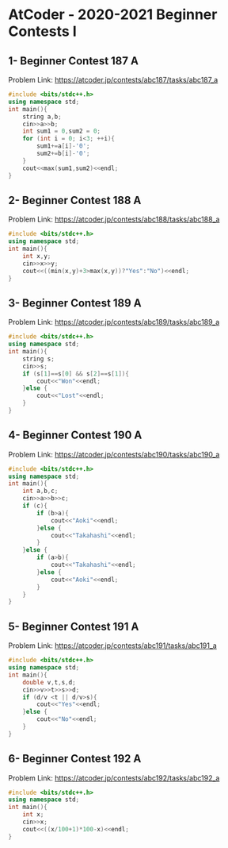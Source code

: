 # AtCoder - 2020-2021 Beginner Contests I
## 1- Beginner Contest 187 A
Problem Link:
https://atcoder.jp/contests/abc187/tasks/abc187_a
```cpp
#include <bits/stdc++.h>
using namespace std;
int main(){
    string a,b;
    cin>>a>>b;
    int sum1 = 0,sum2 = 0;
    for (int i = 0; i<3; ++i){
        sum1+=a[i]-'0';
        sum2+=b[i]-'0';
    }
    cout<<max(sum1,sum2)<<endl;
}
```
## 2-	Beginner Contest 188 A
Problem Link:
https://atcoder.jp/contests/abc188/tasks/abc188_a
```cpp
#include <bits/stdc++.h>
using namespace std;
int main(){
    int x,y;
    cin>>x>>y;
    cout<<((min(x,y)+3>max(x,y))?"Yes":"No")<<endl;
}
```
## 3-	Beginner Contest 189 A
Problem Link:
https://atcoder.jp/contests/abc189/tasks/abc189_a
```cpp
#include <bits/stdc++.h>
using namespace std;
int main(){
    string s;
    cin>>s;
    if (s[1]==s[0] && s[2]==s[1]){
        cout<<"Won"<<endl;
    }else {
        cout<<"Lost"<<endl;
    }
}
```
## 4-	Beginner Contest 190 A
Problem Link:
https://atcoder.jp/contests/abc190/tasks/abc190_a
```cpp
#include <bits/stdc++.h>
using namespace std;
int main(){
    int a,b,c;
    cin>>a>>b>>c;
    if (c){
        if (b>a){
            cout<<"Aoki"<<endl;
        }else {
            cout<<"Takahashi"<<endl;
        }
    }else {
        if (a>b){
            cout<<"Takahashi"<<endl;
        }else {
            cout<<"Aoki"<<endl;
        }
    }
}
```
## 5-	Beginner Contest 191 A
Problem Link:
https://atcoder.jp/contests/abc191/tasks/abc191_a
```cpp
#include <bits/stdc++.h>
using namespace std;
int main(){
    double v,t,s,d;
    cin>>v>>t>>s>>d;
    if (d/v <t || d/v>s){
        cout<<"Yes"<<endl;
    }else {
        cout<<"No"<<endl;
    }
}
```
## 6-	Beginner Contest 192 A
Problem Link:
https://atcoder.jp/contests/abc192/tasks/abc192_a
```cpp
#include <bits/stdc++.h>
using namespace std;
int main(){
    int x;
    cin>>x;
    cout<<((x/100+1)*100-x)<<endl;
}
```
